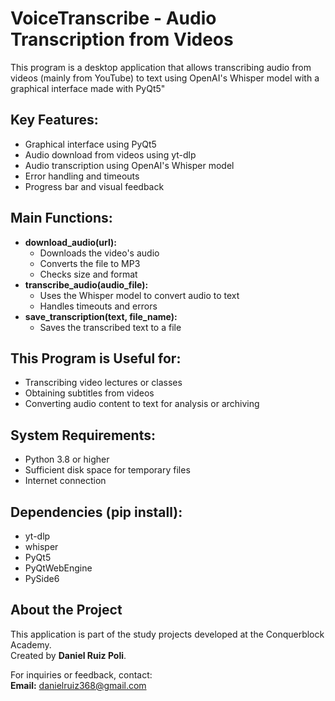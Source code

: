 # VoiceTranscribe - Audio Transcription from Videos

This program is a desktop application that allows transcribing audio from videos (mainly from YouTube) to text using OpenAI's Whisper model with a graphical interface made with PyQt5"
## Key Features:

- Graphical interface using PyQt5
- Audio download from videos using yt-dlp
- Audio transcription using OpenAI's Whisper model
- Error handling and timeouts
- Progress bar and visual feedback

## Main Functions:

- **download_audio(url):**
  - Downloads the video's audio
  - Converts the file to MP3
  - Checks size and format
- **transcribe_audio(audio_file):**
  - Uses the Whisper model to convert audio to text
  - Handles timeouts and errors
- **save_transcription(text, file_name):**
  - Saves the transcribed text to a file


## This Program is Useful for:

- Transcribing video lectures or classes
- Obtaining subtitles from videos
- Converting audio content to text for analysis or archiving

## System Requirements:

- Python 3.8 or higher
- Sufficient disk space for temporary files
- Internet connection

## Dependencies (pip install):

- yt-dlp
- whisper
- PyQt5
- PyQtWebEngine
- PySide6

## About the Project

This application is part of the study projects developed at the Conquerblock Academy.  
Created by **Daniel Ruiz Poli**.  

For inquiries or feedback, contact:  
**Email:** danielruiz368@gmail.com  
